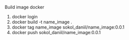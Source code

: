 Build image docker
1. docker login
2. docker build -t name_image .
3. docker tag name_image sokol_daniil/name_image:0.0.1
4. docker push sokol_daniil/name_image:0.0.1
